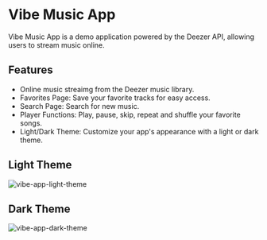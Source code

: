 # Vibe Music App

Vibe Music App is a demo application powered by the Deezer API, allowing users to stream music online.

## Features

- Online music streaimg from the Deezer music library.
- Favorites Page: Save your favorite tracks for easy access.
- Search Page: Search for new music.
- Player Functions: Play, pause, skip, repeat and shuffle your favorite songs.
- Light/Dark Theme: Customize your app's appearance with a light or dark theme.
  

## Light Theme

![vibe-app-light-theme](https://github.com/marziya-hasanova/vibe-music-app/assets/144338005/5122d603-726f-48c9-9f5a-943048997656) 

## Dark Theme
![vibe-app-dark-theme](https://github.com/marziya-hasanova/vibe-music-app/assets/144338005/9250c371-0592-4c6b-a8f9-f1a5991b0320) 
